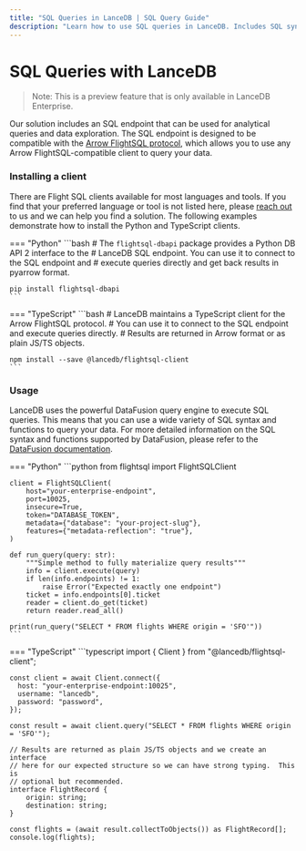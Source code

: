 ```yaml
---
title: "SQL Queries in LanceDB | SQL Query Guide"
description: "Learn how to use SQL queries in LanceDB. Includes SQL syntax, query optimization, and best practices for SQL-based data access."
---
```

# SQL Queries with LanceDB

> Note: This is a preview feature that is only available in LanceDB Enterprise.

Our solution includes an SQL endpoint that can be used for analytical queries and data exploration.
The SQL endpoint is designed to be compatible with the
[Arrow FlightSQL protocol](https://arrow.apache.org/docs/format/FlightSql.html), which allows you
to use any Arrow FlightSQL-compatible client to query your data.

### Installing a client

There are Flight SQL clients available for most languages and tools.  If you find that your
preferred language or tool is not listed here, please [reach out](mailto:contact@lancedb.com) to us and we can help you
find a solution.  The following examples demonstrate how to install the Python and TypeScript
clients.

=== "Python"
    ```bash
    # The `flightsql-dbapi` package provides a Python DB API 2 interface to the
    # LanceDB SQL endpoint. You can use it to connect to the SQL endpoint and
    # execute queries directly and get back results in pyarrow format.

    pip install flightsql-dbapi
    ```

=== "TypeScript"
    ```bash
    # LanceDB maintains a TypeScript client for the Arrow FlightSQL protocol.
    # You can use it to connect to the SQL endpoint and execute queries directly.
    # Results are returned in Arrow format or as plain JS/TS objects.

    npm install --save @lancedb/flightsql-client
    ```

### Usage

LanceDB uses the powerful DataFusion query engine to execute SQL queries.  This means that
you can use a wide variety of SQL syntax and functions to query your data.  For more detailed
information on the SQL syntax and functions supported by DataFusion, please refer to the
[DataFusion documentation](https://datafusion.apache.org/user-guide/sql/index.html).

=== "Python"
    ```python
    from flightsql import FlightSQLClient

    client = FlightSQLClient(
        host="your-enterprise-endpoint",
        port=10025,
        insecure=True,
        token="DATABASE_TOKEN",
        metadata={"database": "your-project-slug"},
        features={"metadata-reflection": "true"},
    )

    def run_query(query: str):
        """Simple method to fully materialize query results"""
        info = client.execute(query)
        if len(info.endpoints) != 1:
            raise Error("Expected exactly one endpoint")
        ticket = info.endpoints[0].ticket
        reader = client.do_get(ticket)
        return reader.read_all()

    print(run_query("SELECT * FROM flights WHERE origin = 'SFO'"))
    ```

=== "TypeScript"
    ```typescript
    import { Client } from "@lancedb/flightsql-client";

    const client = await Client.connect({
      host: "your-enterprise-endpoint:10025",
      username: "lancedb",
      password: "password",
    });

    const result = await client.query("SELECT * FROM flights WHERE origin = 'SFO'");

    // Results are returned as plain JS/TS objects and we create an interface
    // here for our expected structure so we can have strong typing.  This is
    // optional but recommended.
    interface FlightRecord {
        origin: string;
        destination: string;
    }

    const flights = (await result.collectToObjects()) as FlightRecord[];
    console.log(flights);
    